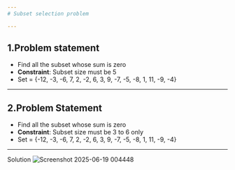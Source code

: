 ```yaml
---
# Subset selection problem

---
```

**1.Problem statement**
---
- Find all the subset whose sum is zero
- **Constraint**: Subset size must be 5
- Set = {-12, -3, -6, 7, 2, -2, 6, 3, 9, -7, -5, -8, 1, 11, -9, -4}
---
**2.Problem Statement**
---
- Find all the subset whose sum is zero
- **Constraint**: Subset size must be 3 to 6 only
- Set = {-12, -3, -6, 7, 2, -2, 6, 3, 9, -7, -5, -8, 1, 11, -9, -4}
---
Solution
![Screenshot 2025-06-19 004448](https://github.com/user-attachments/assets/70e63e83-edf1-4f85-9634-f18bea1baf49)
